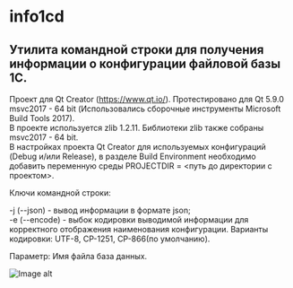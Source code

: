 # info1cd
## Утилита командной строки для получения информации о конфигурации файловой базы 1С.

Проект для Qt Creator (https://www.qt.io/). Протестировано для Qt 5.9.0 msvc2017 - 64 bit (Использовались сборочные инструменты Microsoft Build Tools 2017).<br>
В проекте используется zlib 1.2.11. Библиотеки zlib также собраны msvc2017 - 64 bit.<br>
В настройках проекта Qt Creator для используемых конфигураций (Debug и/или Release), в разделе Build Environment необходимо добавить переменную среды PROJECTDIR = <путь до директории с проектом>.

Ключи командной строки:

-j (--json) - вывод информации в формате json;<br>
-e (--encode) - выбок кодировки выводимой информации для корректного отображения наименования конфигурации.
    Варианты кодировки: UTF-8, CP-1251, CP-866(по умолчанию).

Параметр: Имя файла база данных.

![Image alt](https://github.com/valentingushchin/resource/raw/master/images/info1cd.png)

